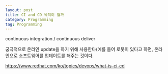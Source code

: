 ```yaml
---
layout: post
title: CI and CD 목적이 뭘까
category: Programming
tag: Programming
---
```


continuous integration / continuous deliver

궁극적으로 온라인 update을 하기 위해 사용한다(예를 들어 로봇이 있다고 하면, 온라인으로 소프트웨어를 업데이트를 해주는 것이다.



https://www.redhat.com/ko/topics/devops/what-is-ci-cd
